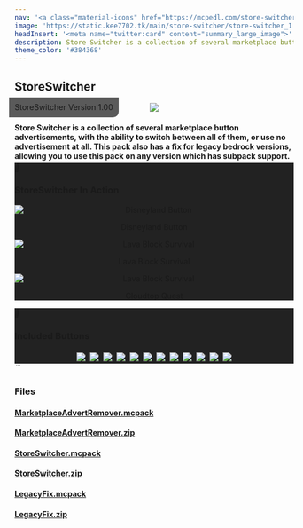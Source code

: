 ```yaml
---
nav: '<a class="material-icons" href="https://mcpedl.com/store-switcher/">link</a>'
image: 'https://static.kee7702.tk/main/store-switcher/store-switcher_1.png'
headInsert: '<meta name="twitter:card" content="summary_large_image">'
description: Store Switcher is a collection of several marketplace button advertisements, with the ability to switch between all of them, or use no advertisement at all. This pack also has a fix for legacy bedrock versions, allowing you to use this pack on any version which has subpack support.
theme_color: '#384368'
---
```

## StoreSwitcher
<div style="text-align:center"><p style="position:absolute;margin:-10px;border-radius:0 0 10px 0;padding: 10px;background:#333c;line-height:16px">StoreSwitcher Version 1.00</p><img src="https://static.kee7702.tk/main/store-switcher/store-switcher_1.png"></div><h4 style="margin-bottom:4px">Store Switcher is a collection of several marketplace button advertisements, with the ability to switch between all of them, or use no advertisement at all. This pack also has a fix for legacy bedrock versions, allowing you to use this pack on any version which has subpack support.</h4><div class="changelog-container closeable" style="background:#222"><div><i class="material-icons"></i><h3 id="education-edition-panoramas">StoreSwitcher In Action</h3><i class="material-icons"></i></div><div style="display:inherit"><div style="text-align:center"><a class="home-content-image" style="width:auto"><img src="https://static.kee7702.tk/main/store-switcher/store-switcher_2.png" alt="Disneyland Button" style="display:block;width:auto;max-width:100%;aspect-ratio:auto"><p style="background:#222c">Disneyland Button</p></a><a class="home-content-image" style="width:auto"><img src="https://static.kee7702.tk/main/store-switcher/store-switcher_3.png" alt="Lava Block Survival" style="display:block;width:auto;max-width:100%;aspect-ratio:auto"><p style="background:#222c">Lava Block Survival</p></a><a class="home-content-image" style="width:auto"><img src="https://static.kee7702.tk/main/store-switcher/store-switcher_4.png" alt="Lava Block Survival" style="display:block;width:auto;max-width:100%;aspect-ratio:auto"><p style="background:#222c">Cloudtop Quest</p></a></div></div></div><div class="changelog-container closeable" style="background:#222"><div><i class="material-icons"></i><h3 id="included-buttons">Included Buttons</h3><i class="material-icons"></i></div><div style="display:inherit"><div style="text-align:center"><img style="max-height:192px;width:auto;max-width:100%;margin:4px" src="https://static.kee7702.tk/main/store-switcher/store-switcher_5.png"><img style="max-height:192px;width:auto;max-width:100%;margin:4px" src="https://static.kee7702.tk/main/store-switcher/store-switcher_6.png"><img style="max-height:192px;width:auto;max-width:100%;margin:4px" src="https://static.kee7702.tk/main/store-switcher/store-switcher_7.png"><img style="max-height:192px;width:auto;max-width:100%;margin:4px" src="https://static.kee7702.tk/main/store-switcher/store-switcher_8.png"><img style="max-height:192px;width:auto;max-width:100%;margin:4px" src="https://static.kee7702.tk/main/store-switcher/store-switcher_9.png"><img style="max-height:192px;width:auto;max-width:100%;margin:4px" src="https://static.kee7702.tk/main/store-switcher/store-switcher_10.png"><img style="max-height:192px;width:auto;max-width:100%;margin:4px" src="https://static.kee7702.tk/main/store-switcher/store-switcher_11.png"><img style="max-height:192px;width:auto;max-width:100%;margin:4px" src="https://static.kee7702.tk/main/store-switcher/store-switcher_12.png"><img style="max-height:192px;width:auto;max-width:100%;margin:4px" src="https://static.kee7702.tk/main/store-switcher/store-switcher_13.png"><img style="max-height:192px;width:auto;max-width:100%;margin:4px" src="https://static.kee7702.tk/main/store-switcher/store-switcher_14.png"><img style="max-height:192px;width:auto;max-width:100%;margin:4px" src="https://static.kee7702.tk/main/store-switcher/store-switcher_15.png"><img style="max-height:192px;width:auto;max-width:100%;margin:4px" src="https://static.kee7702.tk/main/store-switcher/store-switcher_16.png"></div></div></div><div class="changelog-container"><i class="material-icons"></i><h3 id="files">Files</h3><a href="https://static.kee7702.tk/main/store-switcher/MarketplaceAdvertRemover.mcpack"><h4>MarketplaceAdvertRemover.mcpack</h4></a><a href="https://static.kee7702.tk/main/store-switcher/MarketplaceAdvertRemover.zip"><h4>MarketplaceAdvertRemover.zip</h4></a><a href="https://static.kee7702.tk/main/store-switcher/StoreSwitcher.mcpack"><h4>StoreSwitcher.mcpack</h4></a><a href="https://static.kee7702.tk/main/store-switcher/StoreSwitcher.zip"><h4>StoreSwitcher.zip</h4></a><a href="https://static.kee7702.tk/main/store-switcher/LegacyFix.mcpack"><h4>LegacyFix.mcpack</h4></a><a href="https://static.kee7702.tk/main/store-switcher/LegacyFix.zip"><h4>LegacyFix.zip</h4></a></div>
